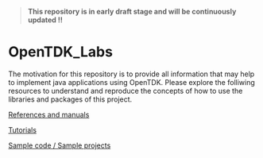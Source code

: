> **This repository is in early draft stage and will be continuously updated !!**

# OpenTDK_Labs
The motivation for this repository is to provide all information that may help to implement java applications using OpenTDK.
Please explore the folliwing resources to understand and reproduce the concepts of how to use the libraries and packages of this project.

[References and manuals](Documentation/Documentation_Overview.md)

[Tutorials](Tutorials/Tutorials.md)

[Sample code / Sample projects](Sample-Projects)


